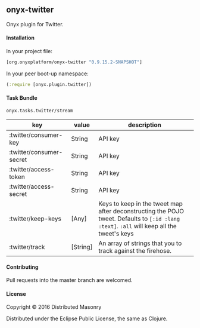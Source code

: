 ## onyx-twitter

Onyx plugin for Twitter.

#### Installation

In your project file:

```clojure
[org.onyxplatform/onyx-twitter "0.9.15.2-SNAPSHOT"]
```

In your peer boot-up namespace:

```clojure
(:require [onyx.plugin.twitter])
```

#### Task Bundle

`onyx.tasks.twitter/stream`

| key                          | value               | description  |
|----------------------------- | --------------------|--------------|
| :twitter/consumer-key        | String              | API key      |
| :twitter/consumer-secret     | String              | API key      |
| :twitter/access-token        | String              | API key      |
| :twitter/access-secret       | String              | API key      |
| :twitter/keep-keys           | [Any]               | Keys to keep in the tweet map after deconstructing the POJO tweet. Defaults to `[:id :lang :text]`. `:all` will keep all the tweet's keys|
| :twitter/track               | [String]              | An array of strings that you to track against the firehose.|

#### Contributing

Pull requests into the master branch are welcomed.

#### License

Copyright © 2016 Distributed Masonry

Distributed under the Eclipse Public License, the same as Clojure.
